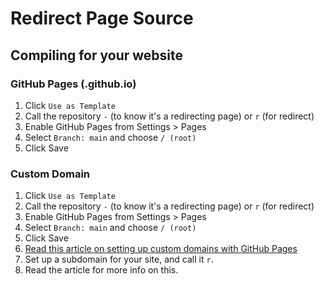 # Redirect Page Source
## Compiling for your website
### GitHub Pages (.github.io)
1. Click `Use as Template`
2. Call the repository `-` (to know it's a redirecting page) or `r` (for redirect)
3. Enable GitHub Pages from Settings > Pages
4. Select `Branch: main` and choose `/ (root)`
5. Click Save
### Custom Domain
1. Click `Use as Template`
2. Call the repository `-` (to know it's a redirecting page) or `r` (for redirect)
3. Enable GitHub Pages from Settings > Pages
4. Select `Branch: main` and choose `/ (root)`
5. Click Save
6. [Read this article on setting up custom domains with GitHub Pages](https://docs.github.com/en/pages/configuring-a-custom-domain-for-your-github-pages-site)
7. Set up a subdomain for your site, and call it `r`.
8. Read the article for more info on this.
